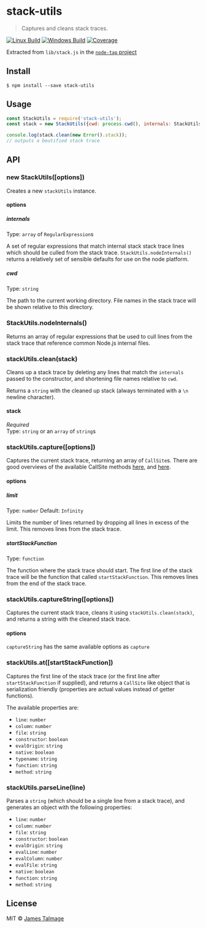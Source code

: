 # stack-utils 

> Captures and cleans stack traces.

[![Linux Build](https://travis-ci.org/jamestalmage/stack-utils.svg?branch=master)](https://travis-ci.org/jamestalmage/stack-utils) [![Windows Build](https://ci.appveyor.com/api/projects/status/6ceryao6d7o7kp86/branch/master?svg=true)](https://ci.appveyor.com/project/jamestalmage/stack-utils/branch/master) [![Coverage](https://coveralls.io/repos/jamestalmage/stack-utils/badge.svg?branch=master&service=github)](https://coveralls.io/github/jamestalmage/stack-utils?branch=master)


Extracted from `lib/stack.js` in the [`node-tap` project](https://github.com/tapjs/node-tap)

## Install

```
$ npm install --save stack-utils
```


## Usage

```js
const StackUtils = require('stack-utils');
const stack = new StackUtils({cwd: process.cwd(), internals: StackUtils.nodeInternals()});

console.log(stack.clean(new Error().stack));
// outputs a beutified stack trace
```


## API


### new StackUtils([options])

Creates a new `stackUtils` instance.

#### options

##### internals

Type: `array` of `RegularExpression`s  

A set of regular expressions that match internal stack stack trace lines which should be culled from the stack trace.
`StackUtils.nodeInternals()` returns a relatively set of sensible defaults for use on the node platform.

##### cwd

Type: `string`

The path to the current working directory. File names in the stack trace will be shown relative to this directory.


### StackUtils.nodeInternals()

Returns an array of regular expressions that be used to cull lines from the stack trace that reference common Node.js internal files.


### stackUtils.clean(stack)

Cleans up a stack trace by deleting any lines that match the `internals` passed to the constructor, and shortening file names relative to `cwd`.

Returns a `string` with the cleaned up stack (always terminated with a `\n` newline character).

#### stack

*Required*  
Type: `string` or an `array` of `string`s


### stackUtils.capture([options])

Captures the current stack trace, returning an array of `CallSite`s. There are good overviews of the available CallSite methods [here](https://github.com/v8/v8/wiki/Stack%20Trace%20API#customizing-stack-traces), and [here](https://github.com/sindresorhus/callsites#api).

#### options

##### limit

Type: `number`
Default: `Infinity`

Limits the number of lines returned by dropping all lines in excess of the limit. This removes lines from the stack trace.

##### startStackFunction

Type: `function`

The function where the stack trace should start. The first line of the stack trace will be the function that called `startStackFunction`. This removes lines from the end of the stack trace.


### stackUtils.captureString([options])

Captures the current stack trace, cleans it using `stackUtils.clean(stack)`, and returns a string with the cleaned stack trace.
 
#### options

`captureString` has the same available options as `capture`


### stackUtils.at([startStackFunction])

Captures the first line of the stack trace (or the first line after `startStackFunction` if supplied), and returns a `CallSite` like object that is serialization friendly (properties are actual values instead of getter functions). 

The available properties are:

 - `line`: `number` 
 - `column`: `number`
 - `file`: `string`
 - `constructor`: `boolean`
 - `evalOrigin`: `string`
 - `native`: `boolean`
 - `typename`: `string`
 - `function`: `string`
 - `method`: `string`

### stackUtils.parseLine(line)

Parses a `string` (which should be a single line from a stack trace), and generates an object with the following properties:

 - `line`: `number` 
 - `column`: `number`
 - `file`: `string`
 - `constructor`: `boolean`
 - `evalOrigin`: `string`
 - `evalLine`: `number`
 - `evalColumn`: `number`
 - `evalFile`: `string`
 - `native`: `boolean`
 - `function`: `string`
 - `method`: `string`


## License

MIT © [James Talmage](http://github.com/jamestalmage)
